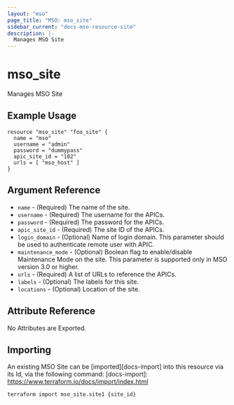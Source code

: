 ```yaml
---
layout: "mso"
page_title: "MSO: mso_site"
sidebar_current: "docs-mso-resource-site"
description: |-
  Manages MSO Site
---
```


# mso_site #

Manages MSO Site

## Example Usage ##

```hcl
resource "mso_site" "foo_site" {
  name = "mso"
  username = "admin"
  password = "dummypass"
  apic_site_id = "102"
  urls = [ "mso_host" ]
}
```

## Argument Reference ##

* `name` - (Required) The name of the site.
* `username` - (Required) The username for the APICs.
* `password` - (Required) The password for the APICs.
* `apic_site_id` - (Required) The site ID of the APICs.
* `login_domain` - (Optional) Name of login domain. This parameter should be used to authenticate remote user with APIC.
* `maintenance_mode` - (Optional) Boolean flag to enable/disable Maintenance Mode on the site. This parameter is supported only in MSO version 3.0 or higher.
* `urls` - (Required) A list of URLs to reference the APICs.
* `labels` - (Optional) The labels for this site.
* `locations` - (Optional) Location of the site.

## Attribute Reference ##

No Attributes are Exported.

## Importing ##

An existing MSO Site can be [imported][docs-import] into this resource via its Id, via the following command: [docs-import]: <https://www.terraform.io/docs/import/index.html>

```bash
terraform import mso_site.site1 {site_id}
```
